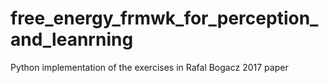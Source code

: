 # free_energy_frmwk_for_perception_and_leanrning
Python implementation of the exercises in Rafal Bogacz 2017 paper 
